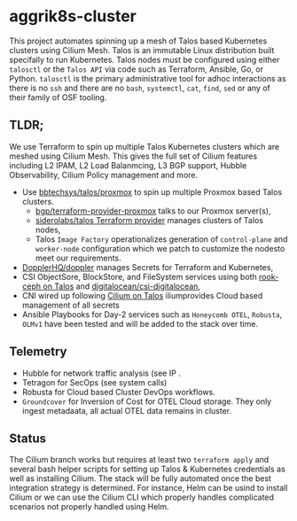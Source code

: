 # aggrik8s-cluster
This project automates spinning up a mesh of Talos based Kubernetes clusters using Cilium Mesh.
Talos is an immutable Linux distribution built specifally to run Kubernetes.  Talos nodes must be configured using either `talosctl` or the `Talos API` via code such as Terraform, Ansible, Go, or Python. `talosctl` is the primary administrative tool for adhoc interactions as there is no `ssh` and there are no `bash`, `systemctl`, `cat`, `find`, `sed` or any of their family of OSF tooling.

## TLDR;
We use Terraform to spin up multiple Talos Kubernetes clusters which are meshed using Cilium Mesh. 
This gives the full set of Cilium features including L2 IPAM, L2 Load Balanmcing, L3 BGP support, Hubble Observability, Cilium Policy management and more. 
- Use [bbtechsys/talos/proxmox](https://registry.terraform.io/modules/bbtechsys/talos/proxmox/latest) to spin up multiple Proxmox based Talos clusters.
  - [bgp/terraform-provider-proxmox](https://github.com/bpg/terraform-provider-proxmox) talks to our Proxmox server(s),
  - [siderolabs/talos Terraform provider](https://registry.terraform.io/providers/siderolabs/talos/0.9.0-alpha.0) manages clusters of Talos nodes,
  - Talos `Image Factory` operationalizes generation of `control-plane` and `worker-node` configuration which we patch to customize the nodesto meet our requirements.
- [DopplerHQ/doppler](https://registry.terraform.io/providers/DopplerHQ/doppler/latest/docs) manages Secrets for Terraform and Kubernetes,
- CSI ObjectSore, BlockStore, and FileSystem services using both [rook-ceph on Talos](https://www.talos.dev/v1.10/kubernetes-guides/configuration/ceph-with-rook/) and [digitalocean/csi-digitalocean](https://github.com/digitalocean/csi-digitalocean),
- CNI wired up following [Cilium on Talos](https://www.talos.dev/v1.10/kubernetes-guides/network/deploying-cilium/) iliumprovides Cloud based management of all secrets 
- Ansible Playbooks for Day-2 services such as `Honeycomb OTEL`, `Robusta`, `OLMv1` have been tested and will be added to the stack over time.
## Telemetry
- Hubble for network traffic analysis (see IP .
- Tetragon for SecOps (see system calls)
- Robusta for Cloud based Cluster DevOps workflows.
- `Groundcover` for Inversion of Cost for OTEL Cloud storage. They only ingest metadaata, all actual OTEL data remains in cluster.
## Status
The Cilium branch works but requires at least two `terraform apply` and several bash helper scripts for setting up Talos & Kubernetes credentials as well as installing Cilium. 
The stack will be fully automated once the best integration strategy is determined. For instance, Helm can be usind to install Cilium or we can use the Cilium CLI which properly handles complicated scenarios not properly handled using Helm.

